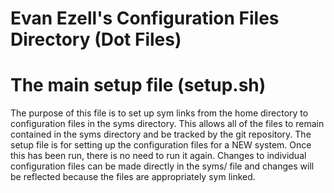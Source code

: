 # Evan Ezell's Configuration Files Directory (Dot Files)

# The main setup file (setup.sh)
The purpose of this file is to set up sym links from the home directory to configuration files 
in the syms directory. This allows all of the files to remain contained in the syms directory
and be tracked by the git repository. The setup file is for setting up the configuration files
for a NEW system. Once this has been run, there is no need to run it again. Changes to individual
configuration files can be made directly in the syms/<filename> file and changes will be reflected
because the files are appropriately sym linked.

